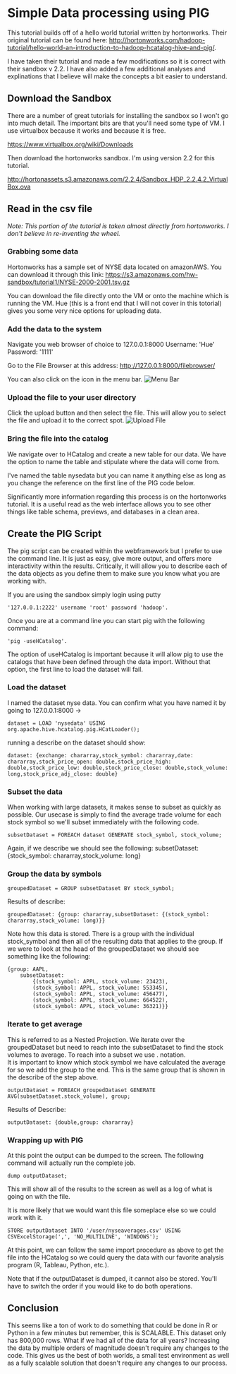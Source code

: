 # Simple Data processing using PIG
This tutorial builds off of a hello world tutorial written by hortonworks.  Their original tutorial can be found here: http://hortonworks.com/hadoop-tutorial/hello-world-an-introduction-to-hadoop-hcatalog-hive-and-pig/.

I have taken their tutorial and made a few modifications so it is correct with their sandbox v 2.2.  I have also added a few additional analyses and explinations that I believe will make the concepts a bit easier to understand.


## Download the Sandbox
There are a number of great tutorials for installing the sandbox so I won't go into much detail.  The important bits are that you'll need some type of VM.  I use virtualbox because it works and because it is free.

https://www.virtualbox.org/wiki/Downloads

Then download the hortonworks sandbox.  I'm using version 2.2 for this tutorial.

http://hortonassets.s3.amazonaws.com/2.2.4/Sandbox_HDP_2.2.4.2_VirtualBox.ova


## Read in the csv file
*Note: This portion of the tutorial is taken almost directly from hortonworks.  I don't believe in re-inventing the wheel.*

### Grabbing some data
Hortonworks has a sample set of NYSE data located on amazonAWS.  You can download it through this link:
https://s3.amazonaws.com/hw-sandbox/tutorial1/NYSE-2000-2001.tsv.gz 

You can download the file directly onto the VM or onto the machine which is running the VM.  Hue (this is a front end that I will not cover in this totorial) gives you some very nice options for uploading data.

### Add the data to the system
Navigate you web browser of choice to 127.0.0.1:8000
Username: 'Hue'
Password: '1111'

Go to the File Browser at this address: 
http://127.0.0.1:8000/filebrowser/

You can also click on the icon in the menu bar.
![Menu Bar](http://gyazo.com/32322ef6a34271b14476ad574db7640b "File Browser Icon")


### Upload the file to your user directory
Click the upload button and then select the file.  This will allow you to select the file and upload it to the correct spot.
![Upload File](http://gyazo.com/e25722b23b10d244d47b47608523973c "Upload File")


### Bring the file into the catalog

We navigate over to HCatalog and create a new table for our data.  We have the option to name the table and stipulate where the data will come from.  

I've named the table nysedata but you can name it anything else as long as you change the reference on the first line of the PIG code below. 

Significantly more information regarding this process is on the hortonworks tutorial.  It is a useful read as the web interface allows you to see other things like table schema, previews, and databases in a clean area.  

## Create the PIG Script
The pig script can be created within the webframework but I prefer to use the command line.  It is just as easy, give more output, and offers more interactivity within the results.  Critically, it will allow you to describe each of the data objects as you define them to make sure you know what you are working with.

If you are using the sandbox simply login using putty 

	'127.0.0.1:2222' username 'root' password 'hadoop'.

Once you are at a command line you can start pig with the following command:

	'pig -useHCatalog'.

The option of useHCatalog is important because it will allow pig to use the catalogs that have been defined through the data import.  Without that option, the first line to load the dataset will fail.


### Load the dataset
I named the dataset nyse data.  You can confirm what you have named it by going to 127.0.0.1:8000 -> 

	dataset = LOAD 'nysedata' USING org.apache.hive.hcatalog.pig.HCatLoader();

running a describe on the dataset should show:

	dataset: {exchange: chararray,stock_symbol: chararray,date: chararray,stock_price_open: double,stock_price_high: double,stock_price_low: double,stock_price_close: double,stock_volume: long,stock_price_adj_close: double}

### Subset the data
When working with large datasets, it makes sense to subset as quickly as possible.  Our usecase is simply to find the average trade volume for each stock symbol so we'll subset immediately with the following code.

	subsetDataset = FOREACH dataset GENERATE stock_symbol, stock_volume;

Again, if we describe we should see the following:
	subsetDataset: {stock_symbol: chararray,stock_volume: long}

### Group the data by symbols
	
	groupedDataset = GROUP subsetDataset BY stock_symbol;

Results of describe:

	groupedDataset: {group: chararray,subsetDataset: {(stock_symbol: chararray,stock_volume: long)}}

Note how this data is stored.  There is a group with the individual stock_symbol and then all of the resulting data that applies to the group.  If we were to look at the head of the groupedDataset we should see something like the following:

	{group: AAPL, 
		subsetDataset: 
			{(stock_symbol: APPL, stock_volume: 23423), 
			(stock_symbol: APPL, stock_volume: 553345), 
			(stock_symbol: APPL, stock_volume: 456477), 
			(stock_symbol: APPL, stock_volume: 664522), 
			(stock_symbol: APPL, stock_volume: 36321)}}

### Iterate to get average
This is referred to as a Nested Projection.  We iterate over the groupedDataset but need to reach into the subsetDataset to find the stock volumes to average.  To reach into a subset we use . notation.  
It is important to know which stock symbol we have calculated the average for so we add the group to the end.  This is the same group that is shown in the describe of the step above.

	outputDataset = FOREACH groupedDataset GENERATE AVG(subsetDataset.stock_volume), group;

Results of Describe:

	outputDataset: {double,group: chararray}

### Wrapping up with PIG
At this point the output can be dumped to the screen.  The following command will actually run the complete job.

	dump outputDataset;

This will show all of the results to the screen as well as a log of what is going on with the file.

It is more likely that we would want this file someplace else so we could work with it.  

	STORE outputDataset INTO '/user/nyseaverages.csv' USING CSVExcelStorage(',', 'NO_MULTILINE', 'WINDOWS');

At this point, we can follow the same import procedure as above to get the file into the HCatalog so we could query the data with our favorite analysis program (R, Tableau, Python, etc.).

Note that if the outputDataset is dumped, it cannot also be stored.  You'll have to switch the order if you would like to do both operations.

## Conclusion

This seems like a ton of work to do something that could be done in R or Python in a few minutes but remember, this is SCALABLE.  This dataset only has 800,000 rows.  What if we had all of the data for all years?  Increasing the data by multiple orders of magnitude doesn't require any changes to the code.  This gives us the best of both worlds, a small test environment as well as a fully scalable solution that doesn't require any changes to our process.